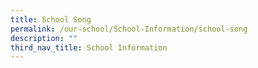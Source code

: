 ```yaml
---
title: School Song
permalink: /our-school/School-Information/school-song
description: ""
third_nav_title: School Information
---
```

